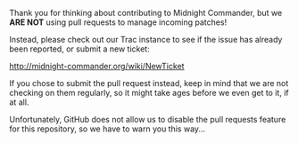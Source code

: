 Thank you for thinking about contributing to Midnight Commander, but we **ARE NOT** using pull requests to manage incoming patches!

Instead, please check out our Trac instance to see if the issue has already been reported, or submit a new ticket:

http://midnight-commander.org/wiki/NewTicket

If you chose to submit the pull request instead, keep in mind that we are not checking on them regularly, so it might take ages before we even get to it, if at all.

Unfortunately, GitHub does not allow us to disable the pull requests feature for this repository, so we have to warn you this way...
